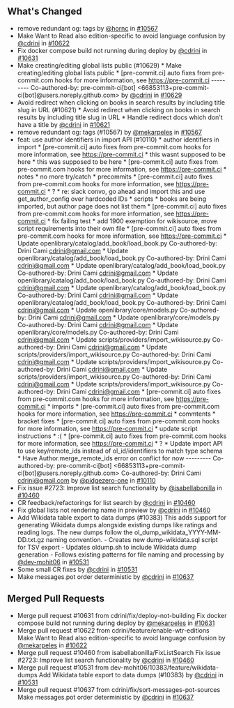 ## What's Changed
* remove redundant og: tags by [@hornc](https://github.com/hornc) in [#10567](https://github.com/internetarchive/openlibrary/pull/10567)
* Make Want to Read also edition-specific to avoid language confusion by [@cdrini](https://github.com/cdrini) in [#10622](https://github.com/internetarchive/openlibrary/pull/10622)
* Fix docker compose build not running during deploy by [@cdrini](https://github.com/cdrini) in [#10631](https://github.com/internetarchive/openlibrary/pull/10631)
* Make creating/editing global lists public (#10629)  * Make creating/editing global lists public  * [pre-commit.ci] auto fixes from pre-commit.com hooks  for more information, see https://pre-commit.ci  ---------  Co-authored-by: pre-commit-ci[bot] <66853113+pre-commit-ci[bot]@users.noreply.github.com> by [@cdrini](https://github.com/cdrini) in [#10629](https://github.com/internetarchive/openlibrary/pull/10629)
* Avoid redirect when clicking on books in search results by including title slug in URL (#10621)  * Avoid redirect when clicking on books in search results by including title slug in URL * Handle redirect docs which don't have a title by [@cdrini](https://github.com/cdrini) in [#10621](https://github.com/internetarchive/openlibrary/pull/10621)
* remove redundant og: tags (#10567) by [@mekarpeles](https://github.com/mekarpeles) in [#10567](https://github.com/internetarchive/openlibrary/pull/10567)
* feat: use author identifiers in import API (#10110)  * author identifiers in import  * [pre-commit.ci] auto fixes from pre-commit.com hooks  for more information, see https://pre-commit.ci  * this wasnt supposed to be here  * this was supposed to be here  * [pre-commit.ci] auto fixes from pre-commit.com hooks  for more information, see https://pre-commit.ci  * notes  * no more try/catch  * precommits  * [pre-commit.ci] auto fixes from pre-commit.com hooks  for more information, see https://pre-commit.ci  * ?  * re: slack convo, go ahead and import this and use get_author_config over hardcoded IDs  * scripts  * books are being imported, but author page does not list them  * [pre-commit.ci] auto fixes from pre-commit.com hooks  for more information, see https://pre-commit.ci  * fix failing test  * add 1900 exemption for wikisource, move script requirements into their own file  * [pre-commit.ci] auto fixes from pre-commit.com hooks  for more information, see https://pre-commit.ci  * Update openlibrary/catalog/add_book/load_book.py  Co-authored-by: Drini Cami <cdrini@gmail.com>  * Update openlibrary/catalog/add_book/load_book.py  Co-authored-by: Drini Cami <cdrini@gmail.com>  * Update openlibrary/catalog/add_book/load_book.py  Co-authored-by: Drini Cami <cdrini@gmail.com>  * Update openlibrary/catalog/add_book/load_book.py  Co-authored-by: Drini Cami <cdrini@gmail.com>  * Update openlibrary/catalog/add_book/load_book.py  Co-authored-by: Drini Cami <cdrini@gmail.com>  * Update openlibrary/catalog/add_book/load_book.py  Co-authored-by: Drini Cami <cdrini@gmail.com>  * Update openlibrary/core/models.py  Co-authored-by: Drini Cami <cdrini@gmail.com>  * Update openlibrary/core/models.py  Co-authored-by: Drini Cami <cdrini@gmail.com>  * Update openlibrary/core/models.py  Co-authored-by: Drini Cami <cdrini@gmail.com>  * Update scripts/providers/import_wikisource.py  Co-authored-by: Drini Cami <cdrini@gmail.com>  * Update scripts/providers/import_wikisource.py  Co-authored-by: Drini Cami <cdrini@gmail.com>  * Update scripts/providers/import_wikisource.py  Co-authored-by: Drini Cami <cdrini@gmail.com>  * Update scripts/providers/import_wikisource.py  Co-authored-by: Drini Cami <cdrini@gmail.com>  * Update scripts/providers/import_wikisource.py  Co-authored-by: Drini Cami <cdrini@gmail.com>  * [pre-commit.ci] auto fixes from pre-commit.com hooks  for more information, see https://pre-commit.ci  * imports  * [pre-commit.ci] auto fixes from pre-commit.com hooks  for more information, see https://pre-commit.ci  * commtents  * bracket fixes  * [pre-commit.ci] auto fixes from pre-commit.com hooks  for more information, see https://pre-commit.ci  * update script instructions  * :(  * [pre-commit.ci] auto fixes from pre-commit.com hooks  for more information, see https://pre-commit.ci  * ?  * Update import API to use key/remote_ids instead of ol_id/identifiers to match type schema  * Have Author.merge_remote_ids error on conflict for now  ---------  Co-authored-by: pre-commit-ci[bot] <66853113+pre-commit-ci[bot]@users.noreply.github.com> Co-authored-by: Drini Cami <cdrini@gmail.com> by [@pidgezero-one](https://github.com/pidgezero-one) in [#10110](https://github.com/internetarchive/openlibrary/pull/10110)
* Fix issue #2723: Improve list search functionality by [@isabellabonilla](https://github.com/isabellabonilla) in [#10460](https://github.com/internetarchive/openlibrary/pull/10460)
* CR feedback/refactorings for list search by [@cdrini](https://github.com/cdrini) in [#10460](https://github.com/internetarchive/openlibrary/pull/10460)
* Fix global lists not rendering name in preview by [@cdrini](https://github.com/cdrini) in [#10460](https://github.com/internetarchive/openlibrary/pull/10460)
* Add Wikidata table export to data dumps (#10383)  This adds support for generating Wikidata dumps alongside existing dumps like ratings and reading logs. The new dumps follow the ol_dump_wikidata_YYYY-MM-DD.txt.gz naming convention.  - Creates new dump-wikidata.sql script for TSV export - Updates oldump.sh to include Wikidata dump generation - Follows existing patterns for file naming and processing by [@dev-mohit06](https://github.com/dev-mohit06) in [#10531](https://github.com/internetarchive/openlibrary/pull/10531)
* Some small CR fixes by [@cdrini](https://github.com/cdrini) in [#10531](https://github.com/internetarchive/openlibrary/pull/10531)
* Make messages.pot order deterministic by [@cdrini](https://github.com/cdrini) in [#10637](https://github.com/internetarchive/openlibrary/pull/10637)

## Merged Pull Requests 
* Merge pull request #10631 from cdrini/fix/deploy-not-building  Fix docker compose build not running during deploy by [@mekarpeles](https://github.com/mekarpeles) in [#10631](https://github.com/internetarchive/openlibrary/pull/10631)
* Merge pull request #10622 from cdrini/feature/enable-wtr-editions  Make Want to Read also edition-specific to avoid language confusion by [@mekarpeles](https://github.com/mekarpeles) in [#10622](https://github.com/internetarchive/openlibrary/pull/10622)
* Merge pull request #10460 from isabellabonilla/FixListSearch  Fix issue #2723: Improve list search functionality by [@cdrini](https://github.com/cdrini) in [#10460](https://github.com/internetarchive/openlibrary/pull/10460)
* Merge pull request #10531 from dev-mohit06/10383/feature/wikidata-dumps  Add Wikidata table export to data dumps (#10383) by [@cdrini](https://github.com/cdrini) in [#10531](https://github.com/internetarchive/openlibrary/pull/10531)
* Merge pull request #10637 from cdrini/fix/sort-messages-pot-sources  Make messages.pot order deterministic by [@cdrini](https://github.com/cdrini) in [#10637](https://github.com/internetarchive/openlibrary/pull/10637)
